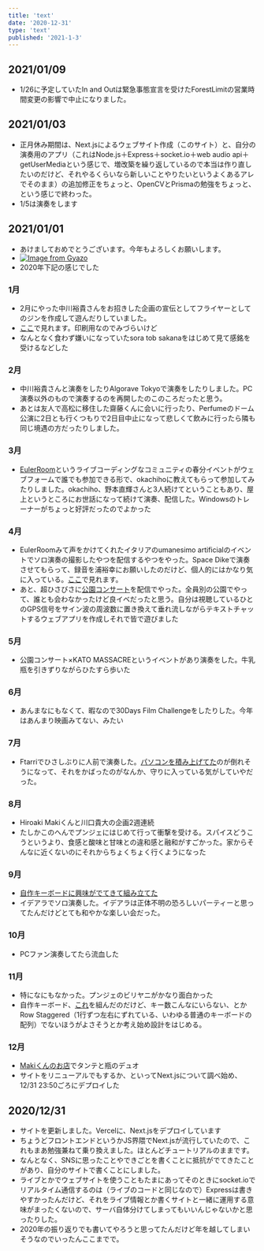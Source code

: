 ```yaml
---
title: 'text'
date: '2020-12-31'
type: 'text'
published: '2021-1-3'
---
```

## 2021/01/09
* 1/26に予定していたIn and Outは緊急事態宣言を受けたForestLimitの営業時間変更の影響で中止になりました。

## 2021/01/03
* 正月休み期間は、Next.jsによるウェブサイト作成（このサイト）と、自分の演奏用のアプリ（これはNode.js＋Express＋socket.io＋web audio api＋getUserMediaという感じで、増改築を繰り返しているので本当は作り直したいのだけど、それやるくらいなら新しいことやりたいというよくあるアレでそのまま）の追加修正をちょっと、OpenCVとPrismaの勉強をちょっと、という感じで終わった。
* 1/5は演奏をします

## 2021/01/01
* あけましておめでとうございます。今年もよろしくお願いします。
* [![Image from Gyazo](https://i.gyazo.com/d2d87ab31773387fc9f733150830a28a.jpg)](https://gyazo.com/d2d87ab31773387fc9f733150830a28a)
* 2020年下記の感じでした
### 1月
* 2月にやった中川裕貴さんをお招きした企画の宣伝としてフライヤーとしてのジンを作成して遊んだりしていました。
* [ここ](https://drive.google.com/file/d/1NHgKePJPzPLVPVzdPNFS92QnbD3aZMkp/view?usp=sharing)で見れます。印刷用なのでみづらいけど
* なんとなく食わず嫌いになっていたsora tob sakanaをはじめて見て感銘を受けるなどした
### 2月
* 中川裕貴さんと演奏をしたりAlgorave Tokyoで演奏をしたりしました。PC演奏以外のもので演奏するのを再開したのこのころだったと思う。
* あとは友人で高松に移住した齋藤くんに会いに行ったり、Perfumeのドーム公演に2日とも行くつもりで2日目中止になって悲しくて飲みに行ったら隣も同じ境遇の方だったりしました。
### 3月
* [EulerRoom](https://www.eulerroom.com/)というライブコーディングなコミュニティの春分イベントがウェブフォームで誰でも参加できる形で、okachihoに教えてもらって参加してみたりしました。okachiho、野本直輝さんと3人続けてということもあり、屋上というところにお世話になって続けて演奏、配信した。Windowsのトレーナーがちょっと好評だったのでよかった
### 4月
* EulerRoomみて声をかけてくれたイタリアのumanesimo artificialのイベントでソロ演奏の撮影したやつを配信するやつをやった。Space Dikeで演奏させてもらって、録音を浦裕幸にお願いしたのだけど、個人的にはかなり気に入っている。[ここ](https://www.youtube.com/watch?v=LCC-Nk2Yqfw)で見れます。
* あと、超ひさびさに[公園コンサート](http://parkconcert.blogspot.com/)を配信でやった。全員別の公園でやって、誰とも会わなかったけど良イベだったと思う。自分は視聴しているひとのGPS信号をサイン波の周波数に置き換えて垂れ流しながらテキストチャットするウェブアプリを作成しそれで皆で遊びました
### 5月
* 公園コンサート×KATO MASSACREというイベントがあり演奏をした。牛乳瓶を引きずりながらひたすら歩いた
### 6月
* あんまなにもなくて、暇なので30Days Film Challengeをしたりした。今年はあんまり映画みてない、みたい
### 7月
* Ftarriでひさしぶりに人前で演奏した。[パソコンを積み上げてた](https://twitter.com/knd/status/1316368008110112769)のが倒れそうになって、それをかばったのがなんか、守りに入っている気がしていやだった。
### 8月
* Hiroaki Makiくんと川口貴大の企画2週連続
* たしかこのへんでプンジェにはじめて行って衝撃を受ける。スパイスどうこうというより、食感と酸味と甘味との違和感と融和がすごかった。家からそんなに近くないのにそれからちょくちょく行くようになった
### 9月
* [自作キーボードに興味がでてきて組み立てた](https://twitter.com/knd/status/1307176054860120064)
* イデアラでソロ演奏した。イデアラは正体不明の恐ろしいパーティーと思ってたんだけどとても和やかな楽しい会だった。
### 10月
* PCファン演奏してたら流血した
### 11月
* 特になにもなかった。プンジェのビリヤニがかなり面白かった
* 自作キーボード、[これ](https://salicylic-acid3.booth.pm/items/2291877)を組んだのだけど、キー数こんなにいらない、とかRow Staggered（1行ずつ左右にずれている、いわゆる普通のキーボードの配列）でないほうがよさそうとか考え始め設計をはじめる。
### 12月
* [Makiくんのお店](https://www.instagram.com/loose_tokyo/)でタンテと瓶のデュオ
* サイトをリニューアルでもするか、といってNext.jsについて調べ始め、12/31 23:50ごろにデプロイした

## 2020/12/31
* サイトを更新しました。Vercelに、Next.jsをデプロイしています
* ちょうどフロントエンドというかJS界隈でNext.jsが流行していたので、これもまあ勉強兼ねて乗り換えました。ほとんどチュートリアルのままです。
* なんとなく、SNSに思ったことやできごとを書くことに抵抗がでてきたことがあり、自分のサイトで書くことにしました。
* ライブとかでウェブサイトを使うこともたまにあってそのときにsocket.ioでリアルタイム通信するのは（ライブのコードと同じなので）Expressは書きやすかったんだけど、それをライブ情報とか書くサイトと一緒に運用する意味がまったくないので、サーバ自体分けてしまってもいいんじゃないかと思ったりした。
* 2020年の振り返りでも書いてやろうと思ってたんだけど年を越してしまいそうなのでいったんここまでで。